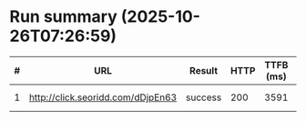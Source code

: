 # Run summary (2025-10-26T07:26:59)

| # | URL | Result | HTTP | TTFB (ms) | Proxy IP | File | Screenshot |
|---|-----|--------|------|-----------|----------|------|------------|
| 1 | http://click.seoridd.com/dDjpEn63 | success | 200 | 3591 | - | 07-26-25_click.seoridd.com.md |  |